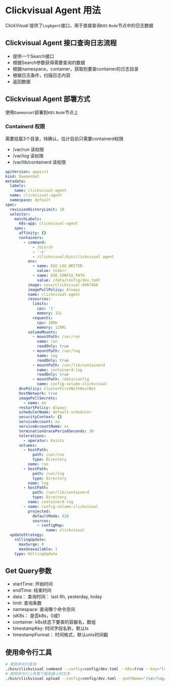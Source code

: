 # Clickvisual Agent 用法
ClickVisual 提供了`LogAgent`接口，用于直接查询`K8S` `Node`节点中的日志数据

## Clickvisual Agent 接口查询日志流程
* 提供一个Search接口
* 根据Search参数获得需要查询的数据
* 根据namespace，container，获取到要查container的日志目录
* 根据日志条件，扫描日志内容
* 返回数据

## Clickvisual Agent 部署方式
使用`Daemonset`部署到`K8S` `Node`节点上
### Containerd 权限
需要挂载3个目录，待确认，估计目前只需要containerd权限
* /var/run 读权限
* /var/log 读权限
* /var/lib/containerd 读权限

```yaml
apiVersion: apps/v1
kind: DaemonSet
metadata:
  labels:
    name: clickvisual-agent
  name: clickvisual-agent
  namespace: default
spec:
  revisionHistoryLimit: 10
  selector:
    matchLabels:
      k8s-app: clickvisual-agent
    spec:
      affinity: {}
      containers:
        - command:
            - /bin/sh
            - '-c'
            - /clickvisual/bin/clickvisual agent
          env:
            - name: EGO_LOG_WRITER
              value: stderr
            - name: EGO_CONFIG_PATH
              value: /data/config/dev.toml
          image: xxxx/clickvisual:84674b6
          imagePullPolicy: Always
          name: clickvisual-agent
          resources:
            limits:
              cpu: '1'
              memory: 1Gi
            requests:
              cpu: 100m
              memory: 128Mi
          volumeMounts:
            - mountPath: /var/run
              name: run
              readOnly: true
            - mountPath: /var/log
              name: log
              readOnly: true
            - mountPath: /var/lib/containerd
              name: containerd-log
              readOnly: true
            - mountPath: /data/config
              name: config-volume-clickvisual
      dnsPolicy: ClusterFirstWithHostNet
      hostNetwork: true
      imagePullSecrets:
        - name: ee
      restartPolicy: Always
      schedulerName: default-scheduler
      securityContext: {}
      serviceAccount: xx
      serviceAccountName: xx
      terminationGracePeriodSeconds: 30
      tolerations:
        - operator: Exists
      volumes:
        - hostPath:
            path: /var/run
            type: Directory
          name: run
        - hostPath:
            path: /var/log
            type: Directory
          name: log
        - hostPath:
            path: /var/lib/containerd
            type: Directory
          name: containerd-log
        - name: config-volume-clickvisual
          projected:
            defaultMode: 420
            sources:
              - configMap:
                  name: clickvisual
  updateStrategy:
    rollingUpdate:
      maxSurge: 0
      maxUnavailable: 1
    type: RollingUpdate
```

## Get Query参数
* startTime: 开始时间
* endTime: 结束时间
* data： 查询时间： last 6h, yesterday, today
* limit: 查询条数
* namespace: 查询哪个命令空间
* isK8s： 是否k8s，0或1
* container: k8s状态下要查的容器名，数组
* timestampKey: 时间字段名称，默认ts
* timestampFormat： 时间格式，默认unix时间戳

## 使用命令行工具
```bash
# 使用命令行查询
./bin/clickvisual command --config=config/dev.toml --k8s=true --key="lv=error" --container=svc-auth
# 使用命令行上传某个服务器上的文本
./bin/clickvisual upload --config=config/dev.toml --pathName="/var/log/pods/xxxx/logtail/9.log"
```




